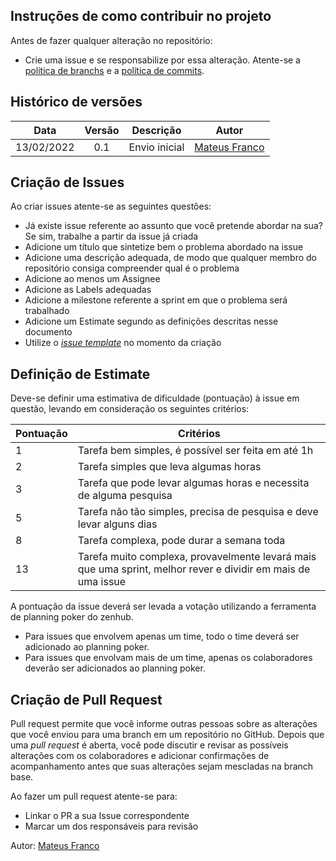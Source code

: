 ## Instruções de como contribuir no projeto

Antes de fazer qualquer alteração no repositório:
- Crie uma issue e se responsabilize por essa alteração. Atente-se a [política de branchs](https://github.com/fga-eps-mds/2021.1-AlligaBot/blob/main/docs/politicas/branches.md)
e a [política de commits](https://github.com/fga-eps-mds/2021.1-AlligaBot/blob/main/docs/politicas/commits.md). 

## Histórico de versões

| Data       | Versão | Descrição                      | Autor             |
| :--------: | :----: | :----------:                   | :---------------: |
| 13/02/2022 |    0.1   | Envio inicial | [Mateus Franco](https://github.com/Mateusvff)|



## Criação de Issues

Ao criar issues atente-se as seguintes questões:

- Já existe issue referente ao assunto que você pretende abordar na sua? Se sim, trabalhe a partir da issue já criada
- Adicione um título que sintetize bem o problema abordado na issue
- Adicione uma descrição adequada, de modo que qualquer membro do repositório consiga compreender qual é o problema
- Adicione ao menos um Assignee
- Adicione as Labels adequadas
- Adicione a milestone referente a sprint em que o problema será trabalhado
- Adicione um Estimate segundo as definições descritas nesse documento
- Utilize o [_issue template_](https://github.com/fga-eps-mds/Projeto01/blob/main/.github/ISSUE_TEMPLATE/sprint--x-----tipo-da-issue-----o-que-ser--feito-.md) no momento da criação

## Definição de Estimate

Deve-se definir uma estimativa de dificuldade (pontuação) à issue em questão, levando em consideração os seguintes critérios:

Pontuação | Critérios
----------- | ------------
1 | Tarefa bem simples, é possível ser feita em até 1h 
2 | Tarefa simples que leva algumas horas
3 | Tarefa que pode levar algumas horas e necessita de alguma pesquisa
5 | Tarefa não tão simples, precisa de pesquisa e deve levar alguns dias
8 | Tarefa complexa, pode durar a semana toda
13 | Tarefa muito complexa, provavelmente levará mais que uma sprint, melhor rever e dividir em mais de uma issue

A pontuação da issue deverá ser levada a votação utilizando a ferramenta de planning poker do zenhub.


- Para issues que envolvem apenas um time, todo o time deverá ser adicionado ao planning poker.
- Para issues que envolvam mais de um time, apenas os colaboradores deverão ser adicionados ao planning poker.

## Criação de Pull Request

Pull request permite que você informe outras pessoas sobre as alterações que você enviou para uma branch em um repositório no GitHub. 
Depois que uma *pull request* é aberta, você pode discutir e revisar as possíveis alterações com os colaboradores e adicionar confirmações de acompanhamento 
antes que suas alterações sejam mescladas na branch base.

Ao fazer um pull request atente-se para:

- Linkar o PR a sua Issue correspondente
- Marcar um dos responsáveis para revisão

Autor: [Mateus Franco](https://github.com/mateusvff)
